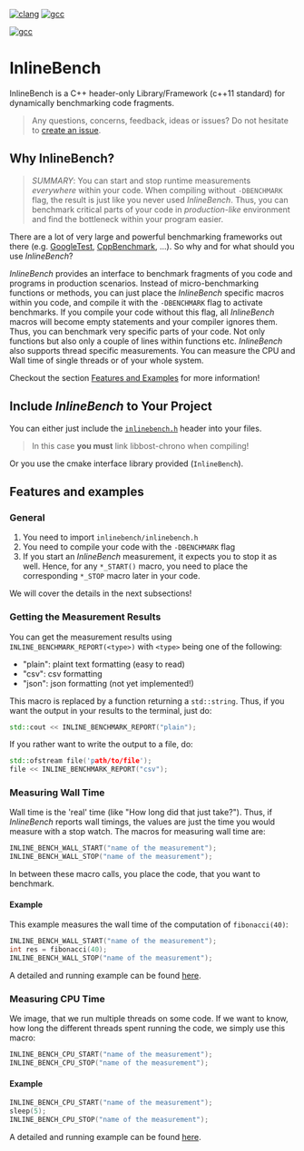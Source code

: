[![clang](https://github.com/lfreist/InlineBench/actions/workflows/clang.yml/badge.svg)](https://github.com/lfreist/InlineBench/actions/workflows/clang.yml)
[![gcc](https://github.com/lfreist/InlineBench/actions/workflows/gcc.yml/badge.svg)](https://github.com/lfreist/InlineBench/actions/workflows/gcc.yml)

[![gcc](https://github.com/lfreist/InlineBench/actions/workflows/clang-format.yml/badge.svg)](https://github.com/lfreist/InlineBench/actions/workflows/clang-format.yml)


# InlineBench
InlineBench is a C++ header-only Library/Framework (c++11 standard) for dynamically benchmarking code fragments.

> Any questions, concerns, feedback, ideas or issues? Do not hesitate to [create an issue](https://github.com/lfreist/InlineBench/issues/new).

## Why InlineBench?

> *SUMMARY*: You can start and stop runtime measurements *everywhere* within your code. When compiling without `-DBENCHMARK` flag, the result is just like you never used *InlineBench*. Thus, you can benchmark critical parts of your code in *production-like* environment and find the bottleneck within your program easier.

There are a lot of very large and powerful benchmarking frameworks out there (e.g. [GoogleTest](https://github.com/google/googletest), [CppBenchmark](https://github.com/google/googletest), ...).
So why and for what should you use *InlineBench*?

*InlineBench* provides an interface to benchmark fragments of you code and programs in production scenarios.
Instead of micro-benchmarking functions or methods, you can just place the *InlineBench* specific macros within you code, and compile it with the `-DBENCHMARK` flag to activate benchmarks.
If you compile your code without this flag, all *InlineBench* macros will become empty statements and your compiler ignores them.
Thus, you can benchmark very specific parts of your code.
Not only functions but also only a couple of lines within functions etc.
*InlineBench* also supports thread specific measurements.
You can measure the CPU and Wall time of single threads or of your whole system.

Checkout the section [Features and Examples](#features-and-examples) for more information!

## Include *InlineBench* to Your Project
You can either just include the [`inlinebench.h`](https://github.com/lfreist/InlineBench/tree/main/include/inlinebench/inlinebench.h) header into your files.

> In this case **you must** link libbost-chrono when compiling!

Or you use the cmake interface library provided (`InlineBench`).

## Features and examples

### General
1. You need to import `inlinebench/inlinebench.h`
2. You need to compile your code with the `-DBENCHMARK` flag
3. If you start an *InlineBench* measurement, it expects you to stop it as well. Hence, for any `*_START()` macro, you need to place the corresponding `*_STOP` macro later in your code.

We will cover the details in the next subsections!

### Getting the Measurement Results
You can get the measurement results using `INLINE_BENCHMARK_REPORT(<type>)` with `<type>` being one of the following:
- "plain": plaint text formatting (easy to read)
- "csv": csv formatting
- "json": json formatting (not yet implemented!)

This macro is replaced by a function returning a `std::string`.
Thus, if you want the output in your results to the terminal, just do:
```c++
std::cout << INLINE_BENCHMARK_REPORT("plain");
```
If you rather want to write the output to a file, do:
```c++
std::ofstream file('path/to/file');
file << INLINE_BENCHMARK_REPORT("csv");
```

### Measuring Wall Time
Wall time is the 'real' time (like "How long did that just take?").
Thus, if *InlineBench* reports wall timings, the values are just the time you would measure with a stop watch.
The macros for measuring wall time are:
```c++
INLINE_BENCH_WALL_START("name of the measurement");
INLINE_BENCH_WALL_STOP("name of the measurement");
```
In between these macro calls, you place the code, that you want to benchmark.

#### Example
This example measures the wall time of the computation of `fibonacci(40)`:
```c++
INLINE_BENCH_WALL_START("name of the measurement");
int res = fibonacci(40);
INLINE_BENCH_WALL_STOP("name of the measurement");
```
A detailed and running example can be found [here](https://github.com/lfreist/InlineBench/tree/main/examples/example0.cpp).

### Measuring CPU Time
We image, that we run multiple threads on some code.
If we want to know, how long the different threads spent running the code, we simply use this macro:
```cpp
INLINE_BENCH_CPU_START("name of the measurement");
INLINE_BENCH_CPU_STOP("name of the measurement");
```

#### Example
```cpp
INLINE_BENCH_CPU_START("name of the measurement");
sleep(5);
INLINE_BENCH_CPU_STOP("name of the measurement");
```
A detailed and running example can be found [here](https://github.com/lfreist/InlineBench/tree/main/examples/example3.cpp).
